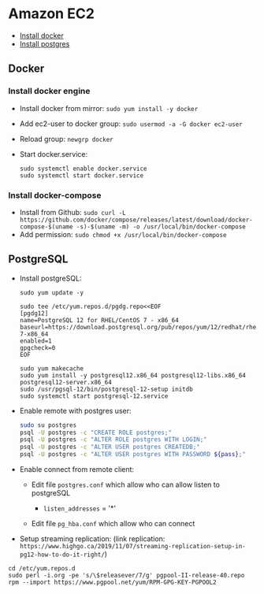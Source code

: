 # Amazon EC2

- [Install docker](#docker)
- [Install postgres](#postgresql)

## Docker

### Install docker engine

- Install docker from mirror: ```sudo yum install -y docker```
- Add ec2-user to docker group: ```sudo usermod -a -G docker ec2-user```
- Reload group: ```newgrp docker```
- Start docker.service:

    ```centos
    sudo systemctl enable docker.service
    sudo systemctl start docker.service
    ```

### Install docker-compose

- Install from Github: ```sudo curl -L https://github.com/docker/compose/releases/latest/download/docker-compose-$(uname -s)-$(uname -m) -o /usr/local/bin/docker-compose```
- Add permission: ```sudo chmod +x /usr/local/bin/docker-compose```

## PostgreSQL

- Install postgreSQL:

    ```centos
    sudo yum update -y

    sudo tee /etc/yum.repos.d/pgdg.repo<<EOF
    [pgdg12]
    name=PostgreSQL 12 for RHEL/CentOS 7 - x86_64
    baseurl=https://download.postgresql.org/pub/repos/yum/12/redhat/rhel-7-x86_64
    enabled=1
    gpgcheck=0
    EOF

    sudo yum makecache
    sudo yum install -y postgresql12.x86_64 postgresql12-libs.x86_64 postgresql12-server.x86_64
    sudo /usr/pgsql-12/bin/postgresql-12-setup initdb
    sudo systemctl start postgresql-12.service
    ```

- Enable remote with postgres user:

    ```bash
    sudo su postgres
    psql -U postgres -c "CREATE ROLE postgres;"
    psql -U postgres -c "ALTER ROLE postgres WITH LOGIN;"
    psql -U postgres -c "ALTER USER postgres CREATEDB;"
    psql -U postgres -c "ALTER USER postgres WITH PASSWORD ${pass};"
    ```

- Enable connect from remote client:

  - Edit file `postgres.conf` which allow who can allow listen to postgreSQL

    - `listen_addresses` = '*'

  - Edit file `pg_hba.conf` which allow who can connect

- Setup streaming replication: (link replication: `https://www.highgo.ca/2019/11/07/streaming-replication-setup-in-pg12-how-to-do-it-right/`)

```centos
cd /etc/yum.repos.d
sudo perl -i.org -pe 's/\$releasever/7/g' pgpool-II-release-40.repo
rpm --import https://www.pgpool.net/yum/RPM-GPG-KEY-PGPOOL2
```
